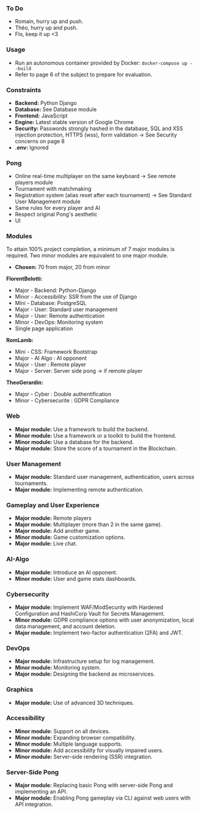 ### To Do

- Romain, hurry up and push.
- Théo, hurry up and push.
- Flo, keep it up <3

### Usage

- Run an autonomous container provided by Docker: `docker-compose up --build`
- Refer to page 6 of the subject to prepare for evaluation.

### Constraints

- **Backend:** Python Django
- **Database:** See Database module
- **Frontend:** JavaScript
- **Engine:** Latest stable version of Google Chrome
- **Security:** Passwords strongly hashed in the database, SQL and XSS injection protection, HTTPS (wss), form validation -> See Security concerns on page 8
- **.env:** Ignored

### Pong

- Online real-time multiplayer on the same keyboard -> See remote players module
- Tournament with matchmaking
- Registration system (alias reset after each tournament) -> See Standard User Management module
- Same rules for every player and AI
- Respect original Pong's aesthetic
- UI

### Modules

To attain 100% project completion, a minimum of 7 major modules is required. Two minor modules are equivalent to one major module.

- **Chosen:** 70 from major, 20 from minor

**FlorentBelotti:**
- Major - Backend: Python-Django
- Minor - Accessibility: SSR from the use of Django
- Mini - Database: PostgreSQL
- Major - User: Standard user management
- Major - User: Remote authentication
- Minor - DevOps: Monitoring system
- Single page application

**RomLamb:**
- Mini - CSS: Framework Bootstrap
- Major - AI Algo : AI opponent
- Major - User : Remote player
- Major - Server: Server side pong -> if remote player

**TheoGerardin:**
- Major - Cyber : Double authentification
- Minor - Cybersecurite : GDPR Compliance

### Web

- **Major module:** Use a framework to build the backend.
- **Minor module:** Use a framework or a toolkit to build the frontend.
- **Minor module:** Use a database for the backend.
- **Major module:** Store the score of a tournament in the Blockchain.

### User Management

- **Major module:** Standard user management, authentication, users across tournaments.
- **Major module:** Implementing remote authentication.

### Gameplay and User Experience

- **Major module:** Remote players
- **Major module:** Multiplayer (more than 2 in the same game).
- **Major module:** Add another game.
- **Minor module:** Game customization options.
- **Major module:** Live chat.

### AI-Algo

- **Major module:** Introduce an AI opponent.
- **Minor module:** User and game stats dashboards.

### Cybersecurity

- **Major module:** Implement WAF/ModSecurity with Hardened Configuration and HashiCorp Vault for Secrets Management.
- **Minor module:** GDPR compliance options with user anonymization, local data management, and account deletion.
- **Major module:** Implement two-factor authentication (2FA) and JWT.

### DevOps

- **Major module:** Infrastructure setup for log management.
- **Minor module:** Monitoring system.
- **Major module:** Designing the backend as microservices.

### Graphics

- **Major module:** Use of advanced 3D techniques.

### Accessibility

- **Minor module:** Support on all devices.
- **Minor module:** Expanding browser compatibility.
- **Minor module:** Multiple language supports.
- **Minor module:** Add accessibility for visually impaired users.
- **Minor module:** Server-side rendering (SSR) integration.

### Server-Side Pong

- **Major module:** Replacing basic Pong with server-side Pong and implementing an API.
- **Major module:** Enabling Pong gameplay via CLI against web users with API integration.
